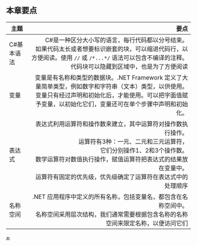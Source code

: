 ## 本章要点

| 主题 | 要点 |
|-|-:|
| C#基本语法 | C#是一种区分大小写的语言，每行代码都以分号结束。<br>如果代码太长或者想要标识嵌套的块，可以缩进代码行，以方便阅读。使用 `//` 或 `/*...*/` 语法可以包含不编译的注释。代码块可以隐藏到区域中，也是为了方便阅读 |
| 变量 | 变量是有名称和类型的数据块。.NET Framework 定义了大量简单类型，例如数字和字符串（文本）类型，以供使用。<br>变量只有经过声明和初始化后，才能使用。可以把字面值赋予变量，以初始化它们，变量还可在单个步骤中声明和初始化。 |
| 表达式 | 表达式利用运算符和操作数来建立，其中运算符对操作数执行操作。<br>运算符有3种：一元、二元和三元运算符，<br>它们分别操作1、2和3个操作数。<br>数学运算符对数值执行操作，赋值运算符把表达式的结果放在变量中。<br>运算符有固定的优先级，优先级确定了运算符在表达式中的处理顺序 |
| 名称空间 | .NET 应用程序中定义的所有名称，包括变量名，都包含在名称空间中。<br>名称空间采用层次结构，我们通常需要根据包含名称的名称空间来限定名称，以便访问它们 |












🔚